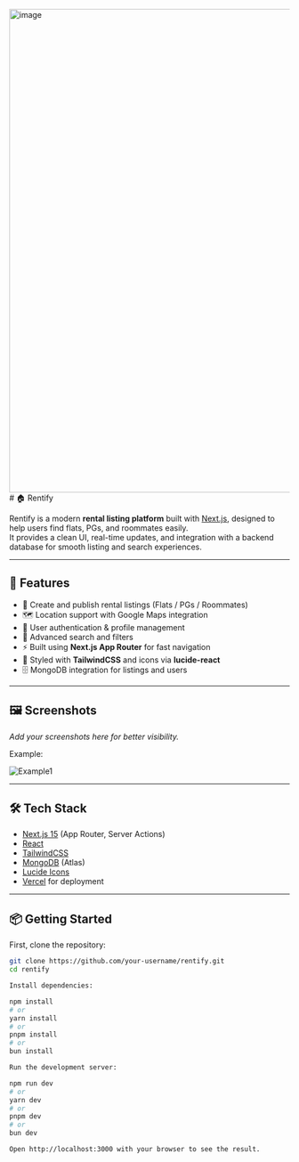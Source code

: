 <img width="1906" height="869" alt="image" src="https://github.com/user-attachments/assets/2ce750ce-6094-4176-ac43-389e74b769b4" /># 🏠 Rentify

Rentify is a modern **rental listing platform** built with [Next.js](https://nextjs.org), designed to help users find flats, PGs, and roommates easily.  
It provides a clean UI, real-time updates, and integration with a backend database for smooth listing and search experiences.

---

## 🚀 Features

- 📌 Create and publish rental listings (Flats / PGs / Roommates)
- 🗺️ Location support with Google Maps integration
- 👤 User authentication & profile management
- 🔎 Advanced search and filters
- ⚡ Built using **Next.js App Router** for fast navigation
- 🎨 Styled with **TailwindCSS** and icons via **lucide-react**
- 🗄️ MongoDB integration for listings and users

---

## 🖼️ Screenshots

_Add your screenshots here for better visibility._  

Example:

![Example1](/app/public/homepage.png)



---

## 🛠️ Tech Stack

- [Next.js 15](https://nextjs.org/) (App Router, Server Actions)
- [React](https://react.dev/)
- [TailwindCSS](https://tailwindcss.com/)
- [MongoDB](https://www.mongodb.com/) (Atlas)
- [Lucide Icons](https://lucide.dev/)
- [Vercel](https://vercel.com/) for deployment

---

## 📦 Getting Started

First, clone the repository:

```bash
git clone https://github.com/your-username/rentify.git
cd rentify

Install dependencies:

npm install
# or
yarn install
# or
pnpm install
# or
bun install

Run the development server:

npm run dev
# or
yarn dev
# or
pnpm dev
# or
bun dev

Open http://localhost:3000 with your browser to see the result.

